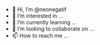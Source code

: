 - 👋 Hi, I’m @neonegatif
- 👀 I’m interested in ...
- 🌱 I’m currently learning ...
- 💞️ I’m looking to collaborate on ...
- 📫 How to reach me ...

<!---
neonegatif/neonegatif is a ✨ special ✨ repository because its `README.md` (this file) appears on your GitHub profile.
You can click the Preview link to take a look at your changes.
--->
